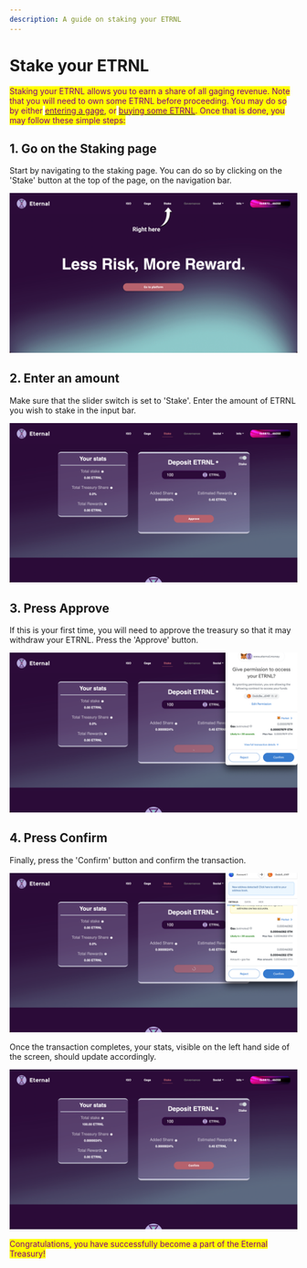 ```yaml
---
description: A guide on staking your ETRNL
---
```


# Stake your ETRNL

<mark style="color:purple;">Staking your ETRNL allows you to earn a share of all gaging revenue. Note that you will need to own some ETRNL before proceeding. You may do so by either</mark> [<mark style="color:purple;">entering a gage</mark>](use-the-platform.md)<mark style="color:purple;">, or</mark> [<mark style="color:purple;">buying some ETRNL</mark>](buy-etrnl.md)<mark style="color:purple;">. Once that is done, you may follow these simple steps:</mark>

## 1. Go on the Staking page

Start by navigating to the staking page. You can do so by clicking on the 'Stake' button at the top of the page, on the navigation bar.

![Location of the 'Stake' button on the home page of the Eternal Finance platform](<../../.gitbook/assets/1 (2).png>)

## 2. Enter an amount

Make sure that the slider switch is set to 'Stake'. Enter the amount of ETRNL you wish to stake in the input bar.&#x20;

![Staking page on the Eternal Finance platform](<../../.gitbook/assets/Screenshot 2022-03-23 at 16.13.52.png>)

## 3. Press Approve

If this is your first time, you will need to approve the treasury so that it may withdraw your ETRNL. Press the 'Approve' button.

![MetaMask approval window while staking on the Eternal Finance platform](<../../.gitbook/assets/Screenshot 2022-03-23 at 16.14.23.png>)

## 4. Press Confirm

Finally, press the 'Confirm' button and confirm the transaction.

![MetaMask confirmation window while staking on the Eternal Finance platform](<../../.gitbook/assets/Screenshot 2022-03-23 at 16.14.48.png>)

Once the transaction completes, your stats, visible on the left hand side of the screen, should update accordingly.

![Staking page with some ETRNL staked on the Eternal Finance platform](<../../.gitbook/assets/Screenshot 2022-03-23 at 16.15.11.png>)

<mark style="color:purple;">Congratulations, you have successfully become a part of the Eternal Treasury!</mark>
